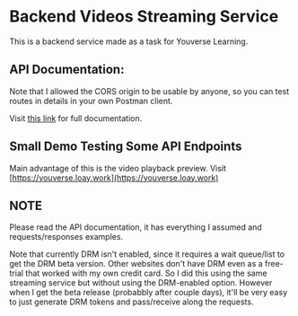 # Backend Videos Streaming Service
This is a backend service made as a task for Youverse Learning.

## API Documentation:
Note that I allowed the CORS origin to be usable by anyone, so you can test routes in details in your own Postman client.

Visit [this link](https://documenter.getpostman.com/view/37899717/2sB3BHkoUi) for full documentation.

## Small Demo Testing Some API Endpoints
Main advantage of this is the video playback preview.
Visit [https://youverse.loay.work](https://youverse.loay.work)

## NOTE
Please read the API documentation, it has everything I assumed and requests/responses examples.

Note that currently DRM isn't enabled, since it requires a wait queue/list to get the DRM beta version.
Other websites don't have DRM even as a free-trial that worked with my own credit card. So I did this using the same streaming service but without using the DRM-enabled option.
However when I get the beta release (probabbly after couple days), it'll be very easy to just generate DRM tokens and pass/receive along the requests.



